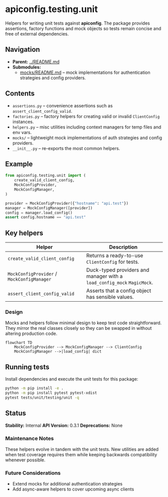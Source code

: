 # apiconfig.testing.unit

Helpers for writing unit tests against **apiconfig**. The package provides
assertions, factory functions and mock objects so tests remain concise and free
of external dependencies.

## Navigation

- **Parent:** [../README.md](../README.md)
- **Submodules:**
  - [mocks/README.md](mocks/README.md) – mock implementations for authentication
    strategies and config providers.

## Contents
- `assertions.py` – convenience assertions such as `assert_client_config_valid`.
- `factories.py` – factory helpers for creating valid or invalid `ClientConfig` instances.
- `helpers.py` – misc utilities including context managers for temp files and env vars.
- `mocks/` – lightweight mock implementations of auth strategies and config providers.
- `__init__.py` – re-exports the most common helpers.

## Example
```python
from apiconfig.testing.unit import (
    create_valid_client_config,
    MockConfigProvider,
    MockConfigManager,
)

provider = MockConfigProvider({"hostname": "api.test"})
manager = MockConfigManager([provider])
config = manager.load_config()
assert config.hostname == "api.test"
```

## Key helpers
| Helper | Description |
| ------ | ----------- |
| `create_valid_client_config` | Returns a ready-to-use `ClientConfig` for tests. |
| `MockConfigProvider` / `MockConfigManager` | Duck-typed providers and manager with a `load_config_mock` `MagicMock`. |
| `assert_client_config_valid` | Asserts that a config object has sensible values. |

### Design
Mocks and helpers follow minimal design to keep test code straightforward. They
mirror the real classes closely so they can be swapped in without altering
production code.

```mermaid
flowchart TD
    MockConfigProvider --> MockConfigManager --> ClientConfig
    MockConfigManager -->|load_config| dict
```

## Running tests
Install dependencies and execute the unit tests for this package:
```bash
python -m pip install -e .
python -m pip install pytest pytest-xdist
pytest tests/unit/testing/unit -q
```

## Status

**Stability:** Internal
**API Version:** 0.3.1
**Deprecations:** None

### Maintenance Notes
These helpers evolve in tandem with the unit tests. New utilities are added when
test coverage requires them while keeping backwards compatibility whenever
possible.

### Future Considerations
- Extend mocks for additional authentication strategies
- Add async-aware helpers to cover upcoming async clients
